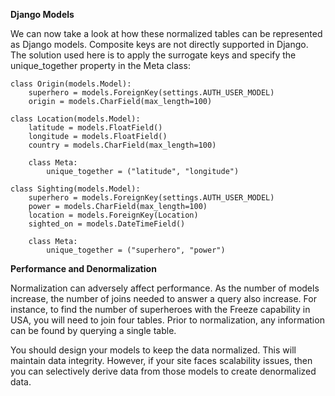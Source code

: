 
**Django Models**

We can now take a look at how these normalized tables can be represented as Django models. Composite keys are not directly supported in Django. The solution used here is to apply the surrogate keys and specify the unique_together property in the Meta class:


    class Origin(models.Model):
        superhero = models.ForeignKey(settings.AUTH_USER_MODEL)
        origin = models.CharField(max_length=100)
    
    class Location(models.Model):
        latitude = models.FloatField()
        longitude = models.FloatField()
        country = models.CharField(max_length=100)
    
        class Meta:
            unique_together = ("latitude", "longitude")
    
    class Sighting(models.Model):
        superhero = models.ForeignKey(settings.AUTH_USER_MODEL)
        power = models.CharField(max_length=100)
        location = models.ForeignKey(Location)
        sighted_on = models.DateTimeField()
    
        class Meta:
            unique_together = ("superhero", "power")

**Performance and Denormalization**

Normalization can adversely affect performance. As the number of models increase, the number of joins needed to answer a query also increase. For instance, to find the number of superheroes with the Freeze capability in USA, you will need to join four tables. Prior to normalization, any information can be found by querying a single table.

You should design your models to keep the data normalized. This will maintain data integrity. However, if your site faces scalability issues, then you can selectively derive data from those models to create denormalized data.














